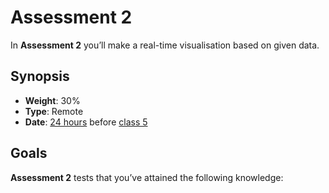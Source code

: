 <!--
  TODO:
  * Proper description
  * Matrix
  * Add sample APIs
-->

# Assessment 2

In **Assessment 2** you’ll make a real-time visualisation based on given data.

## Synopsis

*   **Weight**: 30%
*   **Type**: Remote
*   **Date**: [24 hours][calendar] before [class 5][c5]

## Goals

**Assessment 2** tests that you’ve attained the following knowledge:

<!--TODO: add goals-->

[calendar]: readme.md#calendar

[c5]: class-5.md
